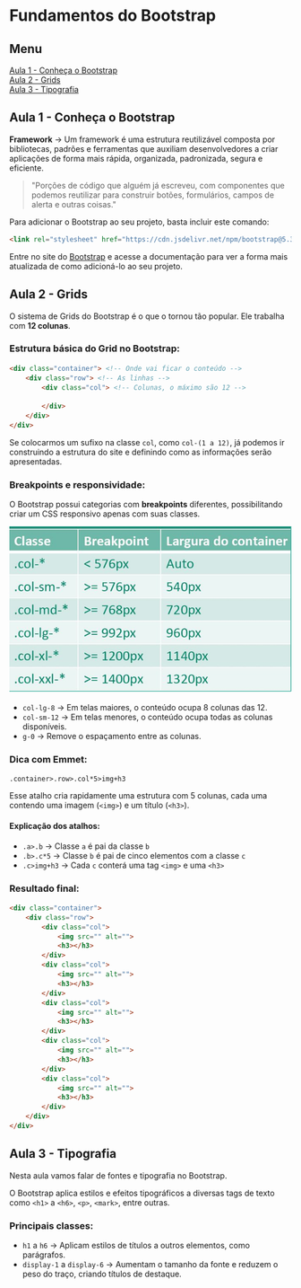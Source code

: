 # Fundamentos do Bootstrap

## Menu
[Aula 1 - Conheça o Bootstrap](#aula-1---conheça-o-bootstrap)  
[Aula 2 - Grids](#aula-2---grids)  
[Aula 3 - Tipografia](#aula-3---tipografia)

## Aula 1 - Conheça o Bootstrap

**Framework** → Um framework é uma estrutura reutilizável composta por bibliotecas, padrões e ferramentas que auxiliam desenvolvedores a criar aplicações de forma mais rápida, organizada, padronizada, segura e eficiente.

> "Porções de código que alguém já escreveu, com componentes que podemos reutilizar para construir botões, formulários, campos de alerta e outras coisas."

Para adicionar o Bootstrap ao seu projeto, basta incluir este comando:

```html
<link rel="stylesheet" href="https://cdn.jsdelivr.net/npm/bootstrap@5.3.3/dist/css/bootstrap.min.css">
```

Entre no site do [Bootstrap](https://getbootstrap.com/) e acesse a documentação para ver a forma mais atualizada de como adicioná-lo ao seu projeto.

## Aula 2 - Grids

O sistema de Grids do Bootstrap é o que o tornou tão popular. Ele trabalha com **12 colunas**.

### Estrutura básica do Grid no Bootstrap:
```html
<div class="container"> <!-- Onde vai ficar o conteúdo -->
    <div class="row"> <!-- As linhas -->
        <div class="col"> <!-- Colunas, o máximo são 12 -->
            
        </div>
    </div>
</div>
```

Se colocarmos um sufixo na classe `col`, como `col-(1 a 12)`, já podemos ir construindo a estrutura do site e definindo como as informações serão apresentadas.

### Breakpoints e responsividade:
O Bootstrap possui categorias com **breakpoints** diferentes, possibilitando criar um CSS responsivo apenas com suas classes.

![Breakpoints](README/image.png)

- `col-lg-8` → Em telas maiores, o conteúdo ocupa 8 colunas das 12.
- `col-sm-12` → Em telas menores, o conteúdo ocupa todas as colunas disponíveis.
- `g-0` → Remove o espaçamento entre as colunas.

### Dica com Emmet:
```emmet
.container>.row>.col*5>img+h3
```
Esse atalho cria rapidamente uma estrutura com 5 colunas, cada uma contendo uma imagem (`<img>`) e um título (`<h3>`).

#### Explicação dos atalhos:
- `.a>.b` → Classe `a` é pai da classe `b`
- `.b>.c*5` → Classe `b` é pai de cinco elementos com a classe `c`
- `.c>img+h3` → Cada `c` conterá uma tag `<img>` e uma `<h3>`

### Resultado final:
```html
<div class="container">
    <div class="row">
        <div class="col">
            <img src="" alt="">
            <h3></h3>
        </div>
        <div class="col">
            <img src="" alt="">
            <h3></h3>
        </div>
        <div class="col">
            <img src="" alt="">
            <h3></h3>
        </div>
        <div class="col">
            <img src="" alt="">
            <h3></h3>
        </div>
        <div class="col">
            <img src="" alt="">
            <h3></h3>
        </div>
    </div>
</div>
```

## Aula 3 - Tipografia

Nesta aula vamos falar de fontes e tipografia no Bootstrap.

O Bootstrap aplica estilos e efeitos tipográficos a diversas tags de texto como `<h1>` a `<h6>`, `<p>`, `<mark>`, entre outras.

### Principais classes:

- `h1` a `h6` → Aplicam estilos de títulos a outros elementos, como parágrafos.
- `display-1` a `display-6` → Aumentam o tamanho da fonte e reduzem o peso do traço, criando títulos de destaque.

